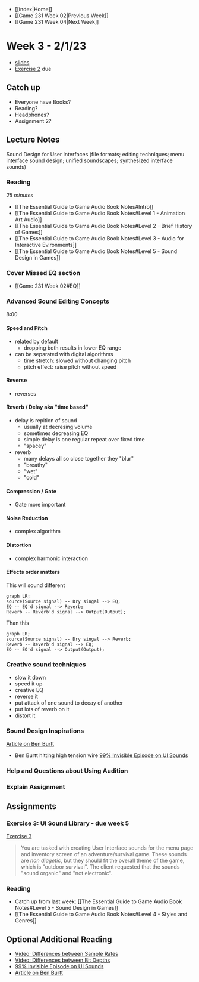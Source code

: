- [[index|Home]]
- [[Game 231 Week 02|Previous Week]]
- [[Game 231 Week 04|Next Week]]

# Week 3 - 2/1/23
- [slides](slides/week3.html)
- [Exercise 2](https://github.com/APUGames/Game-220-Exercise-2/tree/main) due

## Catch up
- Everyone have Books?
- Reading?
- Headphones?
- Assignment 2?

## Lecture Notes
Sound Design for User Interfaces (file formats; editing techniques; menu interface sound design; unified soundscapes; synthesized interface sounds) 

### Reading 
_25 minutes_

- [[The Essential Guide to Game Audio Book Notes#Intro]]
- [[The Essential Guide to Game Audio Book Notes#Level 1 - Animation Art Audio]]
- [[The Essential Guide to Game Audio Book Notes#Level 2 - Brief History of Games]]
- [[The Essential Guide to Game Audio Book Notes#Level 3 - Audio for Interactive Evironments]]
- [[The Essential Guide to Game Audio Book Notes#Level 5 - Sound Design in Games]]

### Cover Missed EQ section
- [[Game 231 Week 02#EQ]]

### Advanced Sound Editing Concepts
8:00
#### Speed and Pitch
- related by default
	- dropping both results in lower EQ range
- can be separated with digital algorithms
	- time stretch: slowed without changing pitch
	- pitch effect: raise pitch without speed
	
#### Reverse
- reverses

#### Reverb / Delay aka "time based"
- delay is repition of sound
	- usually at decresing volume
	- sometimes decreasing EQ
	- simple delay is one regular repeat over fixed time
	- "spacey" 
- reverb
	- many delays all so close together they "blur"
	- "breathy"
	- "wet"
	- "cold"

#### Compression / Gate
- Gate more important

#### Noise Reduction
- complex algorithm

#### Distortion
- complex harmonic interaction

#### Effects order matters	
This will sound different
```mermaid
graph LR;
source(Source signal) -- Dry singal --> EQ;
EQ -- EQ'd signal --> Reverb;
Reverb -- Reverb'd signal --> Output(Output);
```
Than this	
```mermaid
graph LR;
source(Source signal) -- Dry singal --> Reverb;
Reverb -- Reverb'd signal --> EQ;
EQ -- EQ'd signal --> Output(Output);
```

### Creative sound techniques
- slow it down
- speed it up
- creative EQ
- reverse it
- put attack of one sound to decay of another
- put lots of reverb on it
- distort it

### Sound Design Inspirations
[Article on Ben Burtt](https://www.popularmechanics.com/culture/movies/news/g2486/how-6-of-star-wars-iconic-sounds-were-conceived/)
- Ben Burtt hitting high tension wire
[99% Invisible Episode on UI Sounds](https://99percentinvisible.org/episode/episode-15-the-sound-of-the-artificial-world/)


### Help and Questions about Using Audition

### Explain Assignment

## Assignments
### Exercise 3: UI Sound Library  - due week 5
[Exercise 3](https://canvas.apu.edu/courses/45722/assignments/798501)
> You are tasked with creating User Interface sounds for the menu page and inventory screen of an adventure/survival game. These sounds are _non diagetic_, but they should fit the overall theme of the game, which is "outdoor survival". The client requested that the sounds "sound organic" and "not electronic".

### Reading
- Catch up from last week: [[The Essential Guide to Game Audio Book Notes#Level 5 - Sound Design in Games]]
- [[The Essential Guide to Game Audio Book Notes#Level 4 - Styles and Genres]]

## Optional Additional Reading
- [Video: Differences between Sample Rates](https://www.youtube.com/watch?v=fZzMXdxbOes)
- [Video: Differences between Bit Depths](https://www.youtube.com/watch?v=ubCMI3Jq6e4)
- [99% Invisible Episode on UI Sounds](https://99percentinvisible.org/episode/episode-15-the-sound-of-the-artificial-world/)
- [Article on Ben Burtt](https://www.popularmechanics.com/culture/movies/news/g2486/how-6-of-star-wars-iconic-sounds-were-conceived/)
